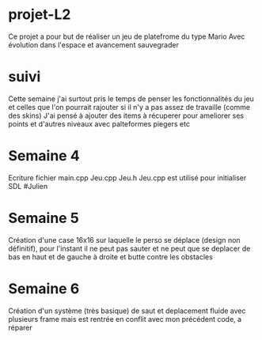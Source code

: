 # projet-L2
Ce projet a pour but de réaliser un jeu de platefrome du type Mario
Avec évolution dans l'espace et avancement sauvegrader

# suivi
Cette semaine j'ai surtout pris le temps de penser les fonctionnalités du jeu et celles que l'on pourrait rajouter si il n'y a pas assez de travaille (comme des skins)
J'ai pensé à ajouter des items à récuperer pour ameliorer ses points et d'autres niveaux avec palteformes piegers etc


# Semaine 4
Ecriture fichier main.cpp Jeu.cpp Jeu.h
Jeu.cpp est utilisé pour initialiser SDL #Julien

# Semaine 5
Création d'une case 16x16 sur laquelle le perso se déplace (design non définitif), pour l'instant il ne peut pas sauter et ne peut que se deplacer de bas en haut et de gauche à droite et butte contre les obstacles

# Semaine 6
Création d'un système (très basique) de saut et deplacement fluide avec plusieurs frame mais est rentrée en conflit avec mon précédent code, a réparer 
